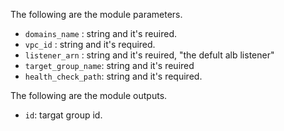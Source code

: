 The following are the module parameters.

- ``domains_name`` : string and it's reuired.
- ``vpc_id`` : string and it's required.
- ``listener_arn`` : string and it's reuired, "the defult alb listener"
- ``target_group_name``: string and it's reuired
- ``health_check_path``: string and it's required.

The following are the module outputs.

- ``id``: targat group id.


